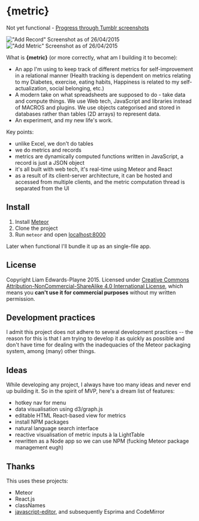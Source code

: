 {metric}
========

Not yet functional - [Progress through Tumblr screenshots](http://liamz.tumblr.com/tagged/metric)

!["Add Record" Screenshot as of 26/04/2015](https://41.media.tumblr.com/59420d6161b1690a8ca7ab15c41cd36d/tumblr_nnerknUxIb1trskuwo1_1280.png)
!["Add Metric" Screenshot as of 26/04/2015](https://40.media.tumblr.com/dfa641e9998abb4589254ed095848cee/tumblr_nnerknUxIb1trskuwo2_1280.png)

What is **{metric}** (or more correctly, what am I building it to become):
 - An app I'm using to keep track of different metrics for self-improvement in a relational manner (Health tracking is dependent on metrics relating to my Diabetes, exercise, eating habits, Happiness is related to my self-actualization, social belonging, etc.)
 - A modern take on what spreadsheets are supposed to do - take data and compute things. We use Web tech, JavaScript and libraries instead of MACROS and plugins. We use objects categorised and stored in databases rather than tables (2D arrays) to represent data.
 - An experiment, and my new life's work.

Key points:
 - unlike Excel, we don't do tables
 - we do metrics and records
 - metrics are dynamically computed functions written in JavaScript, a record is just a JSON object
 - it's all built with web tech, it's real-time using Meteor and React
 - as a result of its client-server architecture, it can be hosted and accessed from multiple clients, and the metric computation thread is separated from the UI

## Install
 1. Install [Meteor](https://www.meteor.com/)
 2. Clone the project
 3. Run `meteor` and open [localhost:8000](http://localhost:8000)

Later when functional I'll bundle it up as an single-file app.

## License
Copyright Liam Edwards-Playne 2015. Licensed under [Creative Commons Attribution-NonCommercial-ShareAlike 4.0 International License](http://creativecommons.org/licenses/by-nc-sa/4.0/), which means you **can't use it for commercial purposes** without my written permission.

## Development practices
I admit this project does not adhere to several development practices -- the reason for this is that I am trying to develop it as quickly as possible and don't have time for dealing with the inadequacies of the Meteor packaging system, among (many) other things.

## Ideas
While developing any project, I always have too many ideas and never end up building it. So in the spirit of MVP, here's a dream list of features:
 - hotkey nav for menu
 - data visualisation using d3/graph.js
 - editable HTML React-based view for metrics
 - install NPM packages
 - natural language search interface
 - reactive visualisation of metric inputs à la LightTable
 - rewritten as a Node app so we can use NPM (fucking Meteor package management eugh)

## Thanks
This uses these projects:
 - Meteor
 - React.js
 - classNames
 - [javascript-editor](https://github.com/maxogden/javascript-editor), and subsequently Esprima and CodeMirror